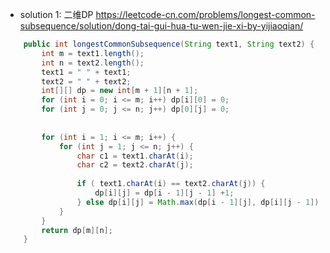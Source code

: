 
- solution 1: 二维DP
https://leetcode-cn.com/problems/longest-common-subsequence/solution/dong-tai-gui-hua-tu-wen-jie-xi-by-yijiaoqian/

```java
    public int longestCommonSubsequence(String text1, String text2) {
        int m = text1.length();
        int n = text2.length();
        text1 = " " + text1;
        text2 = " " + text2;
        int[][] dp = new int[m + 1][n + 1];
        for (int i = 0; i <= m; i++) dp[i][0] = 0;
        for (int j = 0; j <= n; j++) dp[0][j] = 0;
        
        
        for (int i = 1; i <= m; i++) {
            for (int j = 1; j <= n; j++) {
                char c1 = text1.charAt(i);
                char c2 = text2.charAt(j);
                
                if ( text1.charAt(i) == text2.charAt(j)) {
                    dp[i][j] = dp[i - 1][j - 1] +1;
                } else dp[i][j] = Math.max(dp[i - 1][j], dp[i][j - 1]);
            }
        }
        return dp[m][n];
    }
```